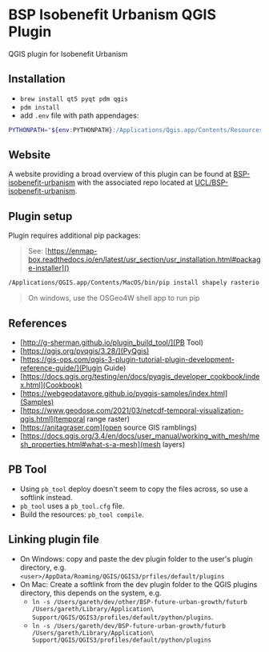 # BSP Isobenefit Urbanism QGIS Plugin

QGIS plugin for Isobenefit Urbanism

## Installation

- `brew install qt5 pyqt pdm qgis`
- `pdm install`
- add `.env` file with path appendages:

```bash
PYTHONPATH="${env:PYTHONPATH}:/Applications/Qgis.app/Contents/Resources/python/plugins:/Applications/Qgis.app/Contents/Resources/python"
```

## Website

A website providing a broad overview of this plugin can be found at [BSP-isobenefit-urbanism](https://github-pages.ucl.ac.uk/BSP-isobenefit-urbanism) with the associated repo located at [UCL/BSP-isobenefit-urbanism](https://github.com/UCL/BSP-isobenefit-urbanism).

## Plugin setup

Plugin requires additional pip packages:

> See: [https://enmap-box.readthedocs.io/en/latest/usr_section/usr_installation.html#package-installer]()

```bash
/Applications/QGIS.app/Contents/MacOS/bin/pip install shapely rasterio numba
```

> On windows, use the OSGeo4W shell app to run pip

## References

- [http://g-sherman.github.io/plugin_build_tool/](PB Tool)
- [https://qgis.org/pyqgis/3.28/](PyQgis)
- [https://gis-ops.com/qgis-3-plugin-tutorial-plugin-development-reference-guide/](Plugin Guide)
- [https://docs.qgis.org/testing/en/docs/pyqgis_developer_cookbook/index.html](Cookbook)
- [https://webgeodatavore.github.io/pyqgis-samples/index.html](Samples)
- [https://www.geodose.com/2021/03/netcdf-temporal-visualization-qgis.html](temporal range raster)
- [https://anitagraser.com](open source GIS ramblings)
- [https://docs.qgis.org/3.4/en/docs/user_manual/working_with_mesh/mesh_properties.html#what-s-a-mesh](mesh layers)

## PB Tool

- Using `pb_tool` deploy doesn't seem to copy the files across, so use a softlink instead.
- `pb_tool` uses a `pb_tool.cfg` file.
- Build the resources: `pb_tool compile`.

## Linking plugin file

- On Windows: copy and paste the dev plugin folder to the user's plugin directory, e.g. `<user>/AppData/Roaming/QGIS/QGIS3/prfiles/default/plugins`
- On Mac: Create a softlink from the dev plugin folder to the QGIS plugins directory, this depends on the system, e.g.
  - `ln -s /Users/gareth/dev/other/BSP-future-urban-growth/futurb /Users/gareth/Library/Application\ Support/QGIS/QGIS3/profiles/default/python/plugins`.
  - `ln -s /Users/gareth/dev/BSP-future-urban-growth/futurb /Users/gareth/Library/Application\ Support/QGIS/QGIS3/profiles/default/python/plugins`
